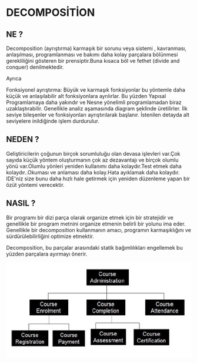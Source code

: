 
# DECOMPOSİTİON
## NE ?
Decomposition (ayrıştırma) karmaşık bir sorunu veya sistemi , kavranması, anlaşılması, programlanması ve bakımı daha kolay parçalara bölünmesi gerekliliğini gösteren bir prensiptir.Buna kısaca böl ve fethet (divide and conquer) denilmektedir.

Ayrıca

Fonksiyonel ayrıştırma: Büyük ve karmaşık fonksiyonlar bu yöntemle daha küçük ve anlaşılabilir alt fonksiyonlara ayrılırlar. Bu yüzden Yapısal Programlamaya daha yakındır ve Nesne yönelimli programlamadan biraz uzaklaştırabilir. Genellikle analiz aşamasında diagram şeklinde üretilirler. İlk seviye bileşenler ve fonksiyonları ayrıştırılarak başlanır. İstenilen detayda alt seviyelere inildiğinde işlem durdurulur.

## NEDEN ?

Geliştiricilerin çoğunun birçok sorumluluğu olan devasa işlevleri var.Çok sayıda küçük yöntem oluşturmanın çok az dezavantajı ve birçok olumlu yönü var.Olumlu yönleri yeniden kullanımı daha kolaydır.Test etmek daha kolaydır..Okuması ve anlaması daha kolay.Hata ayıklamak daha kolaydır.
 IDE'niz size bunu daha hızlı hale getirmek için yeniden düzenleme yapan bir özüt yöntemi verecektir.

## NASIL ?

 Bir programı bir dizi parça olarak organize etmek için bir stratejidir ve genellikle bir program metnini organize etmenin belirli bir yolunu ima eder. Genellikle bir decomposition kullanmanın amacı, programın karmaşıklığını ve sürdürülebilirliğini optimize etmektir.

Decomposition, bu parçalar arasındaki statik bağımlılıkları engellemek bu yüzden parçalara ayırmayı önerir.

![](DC-1.jpg)